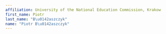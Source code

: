 ```yaml
---
affiliation: University of the National Education Commission, Krakow
first_name: Piotr
last_name: "B\u0142aszczyk"
name: "Piotr B\u0142aszczyk"
---
```

